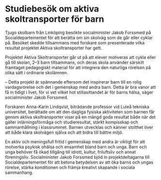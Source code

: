 # Studiebesök om aktiva skoltransporter för barn

Tjugo skolbarn från Linköping besökte socialminister Jakob Forssmed på Socialdepartementet för att berätta om sin skolväg som de går eller cyklar på. Besöket skedde tillsammans med forskare som presenterade vilka resultat projektet Aktiva skoltransporter har gett.


Projektet Aktiva Skoltransporter går ut på att elever motiveras att cykla eller gå till skolan, 2–3 barn tillsammans, och deras skola använder särskilt framtaget pedagogiskt material för att integrera den naturliga rörelsen på olika sätt i ordinarie skolämnen.

– Detta projekt är spännande eftersom det inspirerar barn till en rolig vardagsrörelse och det i gemenskap med andra barn. Detta är bra vanor att få in tidigt i livet, för vi vet vilket hot stillasittandet är för barns hälsa, säger socialminister Jakob Forssmed.

Forskaren Anna\-Karin Lindqvist, biträdande professor vid Luleå tekniska universitet, berättade om att den dagliga fysiska aktiviteten som barnen får genom aktiva skoltransporter visar på en mängd goda resultat både när det gäller inlärningsförmåga och studieresultat, stärkt kompisskap och sammanhållning i klassrummet. Barnen utvecklas och känner stolthet över att både klara skolvägen själva och att bidra till bättre miljö.

En aktiv och meningsfull fritid i gemenskap med andra är viktigt för att motverka psykisk ohälsa och ensamhet bland barn och unga. Barn och unga behöver få ökad tillgång till idrott, kultur, friluftsliv och annat föreningsliv. Socialminister Jakob Forssmed bjöd in projektdeltagarna till Socialdepartementet för att betona betydelsen av att öka barns och ungas rörelse, stärka konditionen och främja kreativt skapande i sociala sammanhang.
